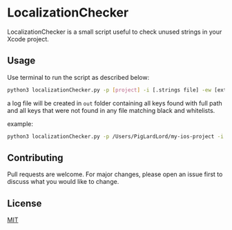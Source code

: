 # LocalizationChecker

LocalizationChecker is a small script useful to check unused strings in your Xcode project.

## Usage

Use terminal to run the script as described below:

```bash
python3 localizationChecker.py -p [project] -i [.strings file] -ew [extension whitelist] -eb [extension blacklist] -fw [folder whitelist] -fb [folder blacklist] 
```
a log file will be created in `out` folder containing all keys found with full path and all keys that were not found in any file matching black and whitelists.
 
example: 
```bash
python3 localizationChecker.py -p /Users/PigLardLord/my-ios-project -i data/en.strings -ew .swift .h .m .xib -fb .git Pods Vendor
```


## Contributing
Pull requests are welcome. For major changes, please open an issue first to discuss what you would like to change.

## License
[MIT](https://choosealicense.com/licenses/mit/)